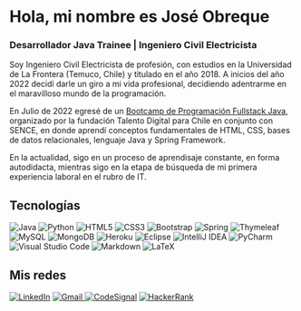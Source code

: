 # Hola, mi nombre es José Obreque

### Desarrollador Java Trainee | Ingeniero Civil Electricista

Soy Ingeniero Civil Electricista de profesión, con estudios en la Universidad de La Frontera (Temuco, Chile) y titulado en el año 2018. A inicios del año 2022 decidí darle un giro a mi vida profesional, decidiendo adentrarme en el maravilloso mundo de la programación.

En Julio de 2022 egresé de un [Bootcamp de Programación Fullstack Java](https://www.credly.com/badges/7b99ddc1-3117-48c0-a14d-927a1ce05e78/public_url), organizado por la fundación Talento Digital para Chile en conjunto con SENCE, en donde aprendí conceptos fundamentales de HTML, CSS, bases de datos relacionales, lenguaje Java y Spring Framework.

En la actualidad, sigo en un proceso de aprendisaje constante, en forma autodidacta, mientras sigo en la etapa de búsqueda de mi primera experiencia laboral en el rubro de IT.

## Tecnologías

![Java](https://img.shields.io/badge/java-%23ED8B00.svg?style=for-the-badge&logo=java&logoColor=white) ![Python](https://img.shields.io/badge/python-3670A0?style=for-the-badge&logo=python&logoColor=ffdd54) ![HTML5](https://img.shields.io/badge/html5-%23E34F26.svg?style=for-the-badge&logo=html5&logoColor=white) ![CSS3](https://img.shields.io/badge/css3-%231572B6.svg?style=for-the-badge&logo=css3&logoColor=white) ![Bootstrap](https://img.shields.io/badge/bootstrap-%23563D7C.svg?style=for-the-badge&logo=bootstrap&logoColor=white) ![Spring](https://img.shields.io/badge/spring-%236DB33F.svg?style=for-the-badge&logo=spring&logoColor=white) ![Thymeleaf](https://img.shields.io/badge/Thymeleaf-%23005C0F.svg?style=for-the-badge&logo=Thymeleaf&logoColor=white) ![MySQL](https://img.shields.io/badge/mysql-%2300f.svg?style=for-the-badge&logo=mysql&logoColor=white) ![MongoDB](https://img.shields.io/badge/MongoDB-%234ea94b.svg?style=for-the-badge&logo=mongodb&logoColor=white) ![Heroku](https://img.shields.io/badge/heroku-%23430098.svg?style=for-the-badge&logo=heroku&logoColor=white) ![Eclipse](https://img.shields.io/badge/Eclipse-FE7A16.svg?style=for-the-badge&logo=Eclipse&logoColor=white) ![IntelliJ IDEA](https://img.shields.io/badge/IntelliJIDEA-000000.svg?style=for-the-badge&logo=intellij-idea&logoColor=white) ![PyCharm](https://img.shields.io/badge/pycharm-143?style=for-the-badge&logo=pycharm&logoColor=black&color=black&labelColor=green) ![Visual Studio Code](https://img.shields.io/badge/Visual%20Studio%20Code-0078d7.svg?style=for-the-badge&logo=visual-studio-code&logoColor=white) ![Markdown](https://img.shields.io/badge/markdown-%23000000.svg?style=for-the-badge&logo=markdown&logoColor=white) ![LaTeX](https://img.shields.io/badge/latex-%23008080.svg?style=for-the-badge&logo=latex&logoColor=white)

## Mis redes

[![LinkedIn](https://img.shields.io/badge/linkedin-%230077B5.svg?style=for-the-badge&logo=linkedin&logoColor=white)](https://www.linkedin.com/in/jobrequefuentes/) [![Gmail](https://img.shields.io/badge/Gmail-D14836?style=for-the-badge&logo=gmail&logoColor=white) ](mailto:j.obreque.fuentes@gmail.com) [![CodeSignal](https://img.shields.io/badge/CodeSignal-%2300f.svg?style=for-the-badge&logoColor=white)](https://app.codesignal.com/profile/jose_obreque) [![HackerRank](https://img.shields.io/badge/-Hackerrank-2EC866?style=for-the-badge&logo=HackerRank&logoColor=white)](https://www.hackerrank.com/j_obreque_fuent1)
